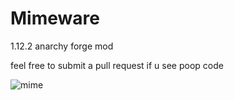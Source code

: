 # Mimeware
1.12.2 anarchy forge mod

feel free to submit a pull request if u see poop code

![mime](https://media.discordapp.net/attachments/547173420366823427/813984519777943602/mime.png)
